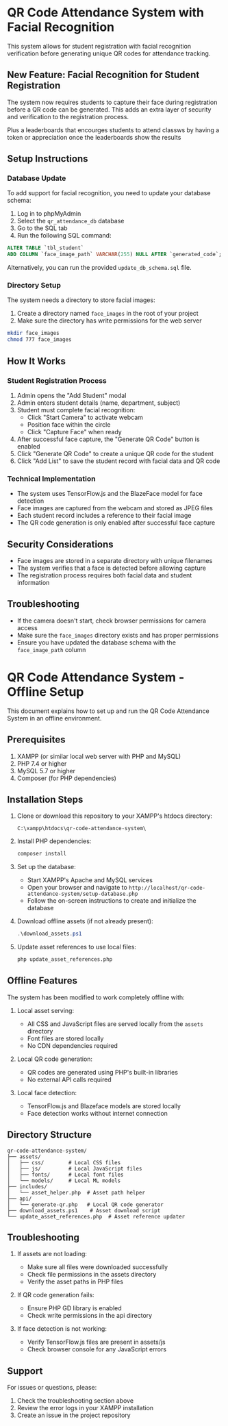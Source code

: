 # QR Code Attendance System with Facial Recognition

This system allows for student registration with facial recognition verification before generating unique QR codes for attendance tracking.

## New Feature: Facial Recognition for Student Registration

The system now requires students to capture their face during registration before a QR code can be generated. This adds an extra layer of security and verification to the registration process.

Plus a leaderboards that encourges students to attend classws by having a token or appreciation once the leaderboards show the results

## Setup Instructions

### Database Update

To add support for facial recognition, you need to update your database schema:

1. Log in to phpMyAdmin
2. Select the `qr_attendance_db` database
3. Go to the SQL tab
4. Run the following SQL command:

```sql
ALTER TABLE `tbl_student` 
ADD COLUMN `face_image_path` VARCHAR(255) NULL AFTER `generated_code`;
```

Alternatively, you can run the provided `update_db_schema.sql` file.

### Directory Setup

The system needs a directory to store facial images:

1. Create a directory named `face_images` in the root of your project
2. Make sure the directory has write permissions for the web server

```bash
mkdir face_images
chmod 777 face_images
```

## How It Works

### Student Registration Process

1. Admin opens the "Add Student" modal
2. Admin enters student details (name, department, subject)
3. Student must complete facial recognition:
   - Click "Start Camera" to activate webcam
   - Position face within the circle
   - Click "Capture Face" when ready
4. After successful face capture, the "Generate QR Code" button is enabled
5. Click "Generate QR Code" to create a unique QR code for the student
6. Click "Add List" to save the student record with facial data and QR code

### Technical Implementation

- The system uses TensorFlow.js and the BlazeFace model for face detection
- Face images are captured from the webcam and stored as JPEG files
- Each student record includes a reference to their facial image
- The QR code generation is only enabled after successful face capture

## Security Considerations

- Face images are stored in a separate directory with unique filenames
- The system verifies that a face is detected before allowing capture
- The registration process requires both facial data and student information

## Troubleshooting

- If the camera doesn't start, check browser permissions for camera access
- Make sure the `face_images` directory exists and has proper permissions
- Ensure you have updated the database schema with the `face_image_path` column

# QR Code Attendance System - Offline Setup

This document explains how to set up and run the QR Code Attendance System in an offline environment.

## Prerequisites

1. XAMPP (or similar local web server with PHP and MySQL)
2. PHP 7.4 or higher
3. MySQL 5.7 or higher
4. Composer (for PHP dependencies)

## Installation Steps

1. Clone or download this repository to your XAMPP's htdocs directory:
   ```
   C:\xampp\htdocs\qr-code-attendance-system\
   ```

2. Install PHP dependencies:
   ```bash
   composer install
   ```

3. Set up the database:
   - Start XAMPP's Apache and MySQL services
   - Open your browser and navigate to `http://localhost/qr-code-attendance-system/setup-database.php`
   - Follow the on-screen instructions to create and initialize the database

4. Download offline assets (if not already present):
   ```powershell
   .\download_assets.ps1
   ```

5. Update asset references to use local files:
   ```bash
   php update_asset_references.php
   ```

## Offline Features

The system has been modified to work completely offline with:

1. Local asset serving:
   - All CSS and JavaScript files are served locally from the `assets` directory
   - Font files are stored locally
   - No CDN dependencies required

2. Local QR code generation:
   - QR codes are generated using PHP's built-in libraries
   - No external API calls required

3. Local face detection:
   - TensorFlow.js and Blazeface models are stored locally
   - Face detection works without internet connection

## Directory Structure

```
qr-code-attendance-system/
├── assets/
│   ├── css/        # Local CSS files
│   ├── js/         # Local JavaScript files
│   ├── fonts/      # Local font files
│   └── models/     # Local ML models
├── includes/
│   └── asset_helper.php  # Asset path helper
├── api/
│   └── generate-qr.php   # Local QR code generator
├── download_assets.ps1    # Asset download script
└── update_asset_references.php  # Asset reference updater
```

## Troubleshooting

1. If assets are not loading:
   - Make sure all files were downloaded successfully
   - Check file permissions in the assets directory
   - Verify the asset paths in PHP files

2. If QR code generation fails:
   - Ensure PHP GD library is enabled
   - Check write permissions in the api directory

3. If face detection is not working:
   - Verify TensorFlow.js files are present in assets/js
   - Check browser console for any JavaScript errors

## Support

For issues or questions, please:
1. Check the troubleshooting section above
2. Review the error logs in your XAMPP installation
3. Create an issue in the project repository 